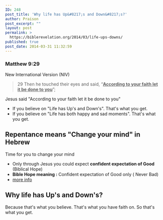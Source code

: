 ```yaml
---
ID: 248
post_title: 'Why life has Up&#8217;s and Down&#8217;s?'
author: Praison
post_excerpt: ""
layout: post
permalink: >
  https://biblerevelation.org/2014/03/life-ups-downs/
published: true
post_date: 2014-03-31 11:32:59
---
```

<div>
<h3>Matthew 9:29</h3>
New International Version (NIV)

</div>
<div>
<blockquote>29 Then he touched their eyes and said, “<span style="text-decoration: underline;"><strong>According to your faith let it be done to you</strong></span>”;</blockquote>
Jesus said "According to your faith let it be done to you"
<ul>
	<li>If you believe on "Life has Up's and Down's". That's what you get.</li>
	<li>If you believe on "Life has both happy and sad moments". That's what you get.</li>
</ul>
<h2>Repentance means "Change your mind" in Hebrew</h2>
Time for you to change your mind
<ul>
	<li>Only through Jesus you could expect <strong>confident expectation of Good</strong> (Biblical Hope)</li>
	<li><strong>Bible Hope meaning :</strong> Confident expectation of Good only ( Never Bad)</li>
	<li><a title="Hope : Biblical meaning" href="http://biblerevelation.org/2014/03/30/hope-biblical-meaning/" target="_blank" rel="noopener noreferrer">more info</a></li>
</ul>
<h2>Why life has Up's and Down's?</h2>
Because that's what you believe. That's what you have faith on. So that's what you get.

</div>